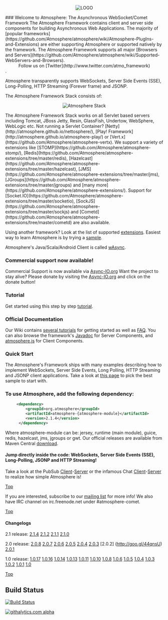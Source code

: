 <p align="center">
<img src="http://atmosphere.github.io/atmosphere/images/atmosphere.png" alt="LOGO"/>
</p>
### Welcome to Atmosphere: The Asynchronous WebSocket/Comet Framework
The Atmosphere Framework contains client and server side components for building Asynchronous Web Applications. The majority of [popular frameworks](https://github.com/Atmosphere/atmosphere/wiki/Atmosphere-PlugIns-and-Extensions) are either supporting Atmosphere or supported natively by the framework. The Atmosphere Framework supports all major [Browsers and Servers](https://github.com/Atmosphere/atmosphere/wiki/Supported-WebServers-and-Browsers).

<center>Follow us on [Twitter](http://www.twitter.com/atmo_framework)</center>.

Atmosphere transparently supports WebSockets, Server Side Events (SSE), Long-Polling, HTTP Streaming (Forever frame) and JSONP.

The Atmosphere Framework Stack consists of: 

<p align="center">
  <img src="http://atmosphere.github.io/atmosphere/images/stack.png"Atmosphere Framework Stack" alt="Atmosphere Stack"/>
</p>
The Atmosphere Framework Stack works on all Servlet based servers including Tomcat, JBoss Jetty, Resin, GlassFish, Undertow, WebSphere, WebLogic etc. Not running a Servlet Container? [Netty](http://atmosphere.github.io/nettosphere/), [Play! Framework](http://atmosphere.github.io/atmosphere-play/) or [Vert.x](https://github.com/Atmosphere/atmosphere-vertx). We support a variety of extensions like [STOMP](https://github.com/Atmosphere/atmosphere-stomp/), [Redis](https://github.com/Atmosphere/atmosphere-extensions/tree/master/redis), [Hazelcast](https://github.com/Atmosphere/atmosphere-extensions/tree/master/hazelcast), [JMS](https://github.com/Atmosphere/atmosphere-extensions/tree/master/jms), [JGroups](https://github.com/Atmosphere/atmosphere-extensions/tree/master/jgroups) and [many more](https://github.com/Atmosphere/atmosphere-extensions/). Support for [Socket.IO](https://github.com/Atmosphere/atmosphere-extensions/tree/master/socketio), [SockJS](https://github.com/Atmosphere/atmosphere-extensions/tree/master/sockjs) and [Cometd](https://github.com/Atmosphere/atmosphere-extensions/tree/master/cometd) are also available.

Using another framework? Look at the list of supported [extensions](https://github.com/Atmosphere/atmosphere/wiki/Atmosphere-PlugIns-and-Extensions). Easiest way to learn Atmosphere is by trying a [sample](https://github.com/Atmosphere/atmosphere-samples/). 

Atmosphere's Java/Scala/Android Client is called [wAsync](https://github.com/Atmosphere/wasync).

### Commercial support now available!
Commercial Support is now available via [Async-IO.org](http://async-io.org) Want the project to stay alive? Please donate by visiting the [Async-IO.org](http://async-io.org) and click on the donate button!

### Tutorial

Get started using this step by step [tutorial](http://async-io.org/tutorial.html).

### Official Documentation
Our Wiki contains [several tutorials](https://github.com/Atmosphere/atmosphere/wiki) for getting started as well as [FAQ](https://github.com/Atmosphere/atmosphere/wiki/Frequently-Asked-Questions). You can also browse the framework's [Javadoc](http://atmosphere.github.com/atmosphere/apidocs/) for Server Components, and [atmosphere.js](https://github.com/Atmosphere/atmosphere/wiki/jQuery.atmosphere.js-atmosphere.js-API) for Client Components.

### Quick Start

The Atmosphere's Framework ships with many examples describing how to implement WebSockets, Server Side Events, Long Polling, HTTP Streaming and JSONP client applications. Take a look at [this page](https://github.com/Atmosphere/atmosphere-samples/) to pick the best sample to start with.

### To use Atmosphere, add the following dependency:
```xml
     <dependency>
         <groupId>org.atmosphere</groupId>
         <artifactId>atmosphere-{atmosphere-module}</artifactId>
         <version>2.1.4</version>
      </dependency>
```
      
Where atmosphere-module can be: jersey, runtime (main module), guice, redis, hazelcast, jms, jgroups or gwt. Our official releases are available from Maven Central [download](http://search.maven.org/#search|ga|1|atmosphere).

#### Jump directly inside the code: WebSockets, Server Side Events (SSE), Long-Polling, JSONP and HTTP Streaming!

Take a look at the PubSub [Client](https://github.com/Atmosphere/atmosphere-samples/blob/master/samples/jersey-pubsub/src/main/webapp/index.html#L34)-[Server](https://github.com/Atmosphere/atmosphere-samples/blob/master/samples/jersey-pubsub/src/main/java/org/atmosphere/samples/pubsub/JerseyPubSub.java#L36) or the infamous Chat [Client](https://github.com/Atmosphere/atmosphere-samples/blob/master/samples/chat/src/main/webapp/javascript/application.js#L1)-[Server](https://github.com/Atmosphere/atmosphere-samples/blob/master/samples/chat/src/main/java/org/atmosphere/samples/chat/Chat.java#L32) to realize how simple Atmosphere is!

[Top](#Top)

If you are interested, subscribe to our [mailing list](http://groups.google.com/group/atmosphere-framework) for more info! We also have IRC channel on irc.freenode.net under #atmosphere-comet.

[Top](#Top)

#### Changelogs

2.1 release: [2.1.4](http://goo.gl/5HiZM7) [2.1.2](http://goo.gl/0BSpfj) [2.1.1](http://goo.gl/F9fr45) [2.1.0](https://github.com/Atmosphere/atmosphere/issues?labels=2.1&page=1&state=closed)

2.0 release: [2.0.8](https://github.com/Atmosphere/atmosphere/issues?labels=2.0.8&page=1&state=closed) [2.0.7](http://goo.gl/nefkn7) [2.0.6](http://goo.gl/MvFSR1) [2.0.5](http://goo.gl/jFLDZc) [2.0.4](http://goo.gl/zTbcgC) [2.0.3](https://github.com/Atmosphere/atmosphere/issues?labels=2.0.3&page=1&state=closed) [2.0.2] (http://goo.gl/44qnsU) [2.0.1](https://github.com/Atmosphere/atmosphere/issues?labels=2.0.1&page=1&state=closed)

1.0 release: [1.0.17](http://goo.gl/y2QImv) [1.0.16](http://goo.gl/aWhhtS) [1.0.14](http://goo.gl/Ni3e5l) [1.0.13](https://github.com/Atmosphere/atmosphere/issues?labels=1.0.13&milestone=&page=1&state=closed) [1.0.11](http://goo.gl/TUzk2) [1.0.10](http://goo.gl/teWkz) [1.0.8](https://github.com/Atmosphere/atmosphere/issues?labels=1.0.8&page=1&state=open) [1.0.6](http://goo.gl/Grd2F) [1.0.5](http://goo.gl/nVRyu) [1.0.4](http://goo.gl/r24xA) [1.0.3](https://github.com/Atmosphere/atmosphere/issues?labels=1.0.3&page=1&state=closed) [1.0.2](http://goo.gl/RqaS9) [1.0.1](http://goo.gl/UILd3 ) [1.0](https://github.com/Atmosphere/atmosphere/issues?labels=1.0.0&page=1&state=closed)

[Top](#Top)

## Build Status
[![Build Status](https://buildhive.cloudbees.com/job/Atmosphere/job/atmosphere/badge/icon)](https://buildhive.cloudbees.com/job/Atmosphere/job/atmosphere/)

[![githalytics.com alpha](https://cruel-carlota.pagodabox.com/451c0e9dd7bfaa28ea12114ceb11695b "githalytics.com")](http://githalytics.com/Atmosphere/atmosphere)


